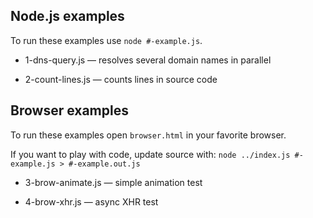 Node.js examples
----------------

To run these examples use `node #-example.js`.

  * 1-dns-query.js — resolves several domain names in parallel

  * 2-count-lines.js — counts lines in source code

Browser examples
----------------

To run these examples open `browser.html` in your favorite browser.

If you want to play with code, update source with: `node ../index.js #-example.js > #-example.out.js`

  * 3-brow-animate.js — simple animation test

  * 4-brow-xhr.js — async XHR test
